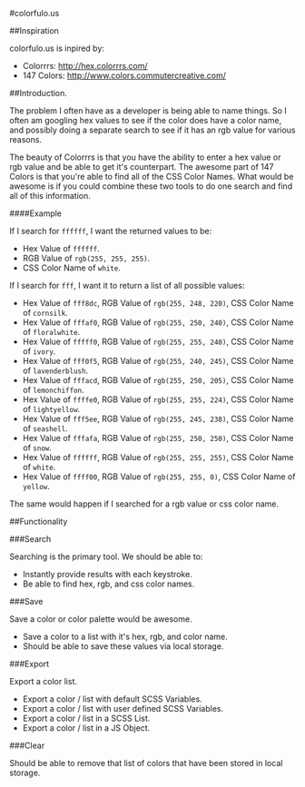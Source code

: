 #colorfulo.us

##Inspiration

colorfulo.us is inpired by:

* Colorrrs: http://hex.colorrrs.com/
* 147 Colors: http://www.colors.commutercreative.com/

##Introduction.

The problem I often have as a developer is being able to name things. So I often am googling hex values to see if the color does have a color name, and possibly doing a separate search to see if it has an rgb value for various reasons.

The beauty of Colorrrs is that you have the ability to enter a hex value or rgb value and be able to get it's counterpart. The awesome part of 147 Colors is that you're able to find all of the CSS Color Names. What would be awesome is if you could combine these two tools to do one search and find all of this information.

####Example

If I search for `ffffff`, I want the returned values to be:

* Hex Value of `ffffff`.
* RGB Value of `rgb(255, 255, 255)`.
* CSS Color Name of `white`.

If I search for `fff`, I want it to return a list of all possible values:

* Hex Value of `fff8dc`, RGB Value of `rgb(255, 248, 220)`, CSS Color Name of `cornsilk`.
* Hex Value of `fffaf0`, RGB Value of `rgb(255, 250, 240)`, CSS Color Name of `floralwhite`.
* Hex Value of `fffff0`, RGB Value of `rgb(255, 255, 240)`, CSS Color Name of `ivory`.
* Hex Value of `fff0f5`, RGB Value of `rgb(255, 240, 245)`, CSS Color Name of `lavenderblush`.
* Hex Value of `fffacd`, RGB Value of `rgb(255, 250, 205)`, CSS Color Name of `lemonchiffon`.
* Hex Value of `ffffe0`, RGB Value of `rgb(255, 255, 224)`, CSS Color Name of `lightyellow`.
* Hex Value of `fff5ee`, RGB Value of `rgb(255, 245, 238)`, CSS Color Name of `seashell`.
* Hex Value of `fffafa`, RGB Value of `rgb(255, 250, 250)`, CSS Color Name of `snow`.
* Hex Value of `ffffff`, RGB Value of `rgb(255, 255, 255)`, CSS Color Name of `white`.
* Hex Value of `ffff00`, RGB Value of `rgb(255, 255, 0)`, CSS Color Name of `yellow`.

The same would happen if I searched for a rgb value or css color name.

##Functionality

###Search

Searching is the primary tool. We should be able to:

* Instantly provide results with each keystroke.
* Be able to find hex, rgb, and css color names.

###Save

Save a color or color palette would be awesome.

* Save a color to a list with it's hex, rgb, and color name.
* Should be able to save these values via local storage.

###Export

Export a color list.

* Export a color / list with default SCSS Variables.
* Export a color / list with user defined SCSS Variables.
* Export a color / list in a SCSS List.
* Export a color / list in a JS Object.

###Clear

Should be able to remove that list of colors that have been stored in local storage.